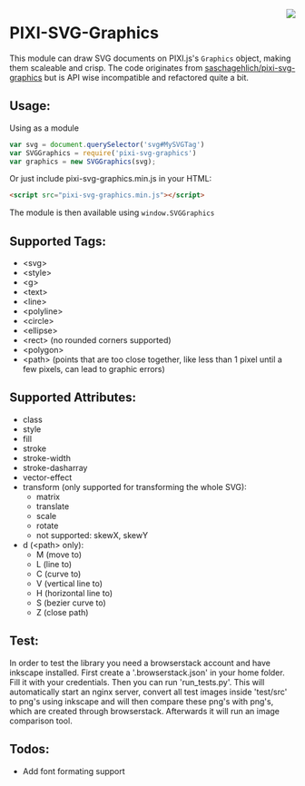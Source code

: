 <a href="https://travis-ci.org/GreyRook/pixi-svg-graphics"><img src="https://travis-ci.org/GreyRook/pixi-svg-graphics.svg?branch=master" align=right></a>

PIXI-SVG-Graphics
====================

This module can draw SVG documents on PIXI.js's `Graphics` object, making them scaleable and crisp.  The code originates from [saschagehlich/pixi-svg-graphics](https://github.com/saschagehlich/pixi-svg-graphics) but is API wise incompatible and refactored quite a bit.

Usage:
------

Using as a module

```js
var svg = document.querySelector('svg#MySVGTag')
var SVGGraphics = require('pixi-svg-graphics')
var graphics = new SVGGraphics(svg);
```

Or just include pixi-svg-graphics.min.js in your HTML:

```html
<script src="pixi-svg-graphics.min.js"></script>
```

The module is then available using `window.SVGGraphics`

Supported Tags:
------

- &lt;svg>
- &lt;style>
- &lt;g>
- &lt;text>
- &lt;line>
- &lt;polyline>
- &lt;circle>
- &lt;ellipse>
- &lt;rect> (no rounded corners supported)
- &lt;polygon>
- &lt;path> (points that are too close together, like less than 1 pixel until a few pixels, can lead to graphic errors)

Supported Attributes:
------

- class
- style
- fill
- stroke
- stroke-width
- stroke-dasharray
- vector-effect
- transform (only supported for transforming the whole SVG):
  - matrix
  - translate
  - scale
  - rotate
  - not supported: skewX, skewY
- d (&lt;path> only):
  - M (move to)
  - L (line to)
  - C (curve to)
  - V (vertical line to)
  - H (horizontal line to)
  - S (bezier curve to)
  - Z (close path)

Test:
-----

In order to test the library you need a browserstack account and have inkscape
installed.  First create a '.browserstack.json' in your home folder. Fill it
with your credentials.  Then you can run 'run_tests.py'. This will automatically
start an nginx server, convert all test images inside 'test/src' to png's using
inkscape and will then compare these png's with png's, which are created
through browserstack. Afterwards it will run an image comparison tool.

Todos:
------

* Add font formating support
